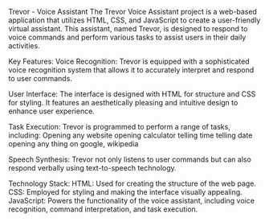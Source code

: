 Trevor - Voice Assistant
The Trevor Voice Assistant project is a web-based application that utilizes HTML, CSS, and JavaScript to create a user-friendly virtual assistant. This assistant, named Trevor, is designed to respond to voice commands and perform various tasks to assist users in their daily activities.

Key Features:
Voice Recognition: Trevor is equipped with a sophisticated voice recognition system that allows it to accurately interpret and respond to user commands.

User Interface:
The interface is designed with HTML for structure and CSS for styling. It features an aesthetically pleasing and intuitive design to enhance user experience.

Task Execution:
Trevor is programmed to perform a range of tasks, including:
Opening any website
opening calculator 
telling time
telling date
opening any thing on google, wikipedia


Speech Synthesis:
Trevor not only listens to user commands but can also respond verbally using text-to-speech technology.

Technology Stack:
    HTML: Used for creating the structure of the web page.
    CSS: Employed for styling and making the interface visually appealing.
    JavaScript: Powers the functionality of the voice assistant, including voice recognition, command interpretation, and task execution.

